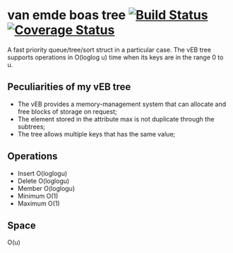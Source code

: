 van emde boas tree [![Build Status](https://travis-ci.org/diogomg/van-emde-boas-tree.svg?branch=master)](https://travis-ci.org/diogomg/van-emde-boas-tree) [![Coverage Status](https://coveralls.io/repos/diogomg/van-emde-boas-tree/badge.png?branch=master)](https://coveralls.io/r/diogomg/van-emde-boas-tree?branch=master)
==================

A fast priority queue/tree/sort struct in a particular case. The vEB tree supports operations in O(loglog u) time when its keys are in the range 0 to u.

Peculiarities of my vEB tree
-----------------------------
- The vEB provides a memory-management system that can allocate and free blocks of storage on request;
- The element stored in the attribute max is not duplicate through the subtrees;
- The tree allows multiple keys that has the same value;

Operations
----------

- Insert      O(loglogu)
- Delete      O(loglogu)
- Member      O(loglogu)
- Minimum     O(1)
- Maximum     O(1)

Space
-----
O(u)
